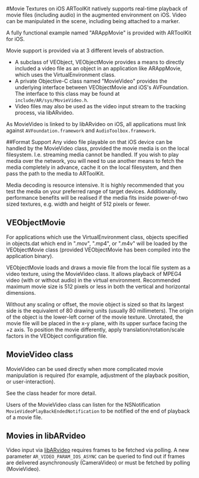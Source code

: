 #Movie Textures on iOS
ARToolKit natively supports real-time playback of movie files (including audio) in the augmented environment on iOS. Video can be manipulated in the scene, including being attached to a marker.

A fully functional example named "ARAppMovie" is provided with ARToolKit for iOS.

Movie support is provided via at 3 different levels of abstraction.

-   A subclass of VEObject, VEObjectMovie provides a means to directly included a video file as an object in an application like ARAppMovie, which uses the VirtualEnvironment class.
-   A private Objective-C class named "MovieVideo" provides the underlying interface between VEObjectMovie and iOS's AVFoundation. The interface to this class may be found at `include/AR/sys/MovieVideo.h`.
-   Video files may also be used as the video input stream to the tracking process, via libARvideo.

As MovieVideo is linked to by libARvideo on iOS, all applications must link against `AVFoundation.framework` and `AudioToolbox.framework`.

##Format Support
Any video file playable on that iOS device can be handled by the MovieVideo class, provided the movie media is on the local filesystem. I.e. streaming media cannot be handled. If you wish to play media over the network, you will need to use another means to fetch the media completely in advance, cache it on the local filesystem, and then pass the path to the media to ARToolKit.

Media decoding is resource intensive. It is highly recommended that you test the media on your preferred range of target devices. Additionally, performance benefits will be realised if the media fits inside power-of-two sized textures, e.g. width and height of 512 pixels or fewer.

## VEObjectMovie
For applications which use the VirtualEnvironment class, objects specified in objects.dat which end in ".mov", ".mp4", or ".m4v" will be loaded by the VEObjectMovie class (provided VEObjectMovie has been compiled into the application binary).

VEObjectMovie loads and draws a movie file from the local file system as a video texture, using the MovieVideo class. It allows playback of MPEG4 video (with or without audio) in the virtual environment. Recommended maximum movie size is 512 pixels or less in both the vertical and horizontal dimensions.

Without any scaling or offset, the movie object is sized so that its largest side is the equivalent of 80 drawing units (usually 80 millimeters). The origin of the object is the lower-left corner of the movie texture. Unrotated, the movie file will be placed in the x-y plane, with its upper surface facing the +z axis. To position the movie differently, apply translation/rotation/scale factors in the VEObject configuration file.

## MovieVideo class
MovieVideo can be used directly when more complicated movie manipulation is required (for example, adjustment of the playback position, or user-interaction).

See the class header for more detail.

Users of the MovieVideo class can listen for the NSNotification `MovieVideoPlayBackEndedNotification` to be notified of the end of playback of a movie file.

## Movies in libARvideo
Video input via [libARvideo][config_video_capture] requires frames to be fetched via polling. A new parameter `AR_VIDEO_PARAM_IOS_ASYNC` can be queried to find out if frames are delivered asynchronously (CameraVideo) or must be fetched by polling (MovieVideo).

[config_video_capture]: 2_Configuration:config_video_capture
